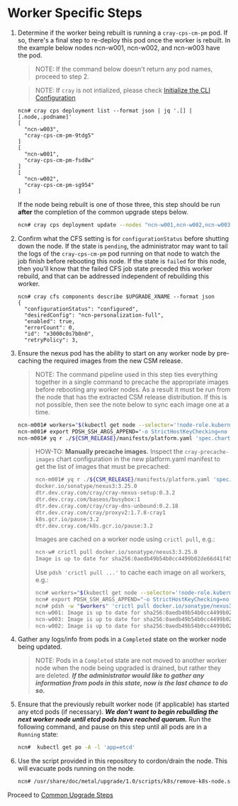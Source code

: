 # Worker Specific Steps

1. Determine if the worker being rebuilt is running a `cray-cps-cm-pm` pod.  If so, there's a final step to re-deploy
   this pod once the worker is rebuilt. In the example below nodes ncn-w001, ncn-w002, and ncn-w003 have the pod.

   > NOTE: If the command below doesn't return any pod names, proceed to step 2.

   > NOTE: If `cray` is not intialized, please check [Initialize the CLI Configuration](https://stash.us.cray.com/projects/CSM/repos/docs-csm/browse/operations/validate_csm_health.md#uas-uai-init-cli-init)

    ```text
    ncn# cray cps deployment list --format json | jq '.[] | [.node,.podname]'
    [
      "ncn-w003",
      "cray-cps-cm-pm-9tdg5"
    ]
    [
      "ncn-w001",
      "cray-cps-cm-pm-fsd8w"
    ]
    [
      "ncn-w002",
      "cray-cps-cm-pm-sg954"
    ]
    ```

    If the node being rebuilt is one of those three, this step should be run **after** the completion of the common
   upgrade steps below.

    ```bash
    ncn# cray cps deployment update --nodes "ncn-w001,ncn-w002,ncn-w003"
    ```

2. Confirm what the CFS setting is for `configurationStatus` before shutting down the node. If the state is `pending`,
   the administrator may want to tail the logs of the `cray-cps-cm-pm` pod running on that node to watch the job finish
   before rebooting this node.  If the state is `failed` for this node, then you'll know that the failed CFS job state
   preceded this worker rebuild, and that can be addressed independent of rebuilding this worker.

   ```text
   ncn# cray cfs components describe $UPGRADE_XNAME --format json
   {
     "configurationStatus": "configured",
     "desiredConfig": "ncn-personalization-full",
     "enabled": true,
     "errorCount": 0,
     "id": "x3000c0s7b0n0",
     "retryPolicy": 3,
    ```

3. Ensure the nexus pod has the ability to start on any worker node by
   pre-caching the required images from the new CSM release.

   > NOTE: The command pipeline used in this step ties everything together in a
   > single command to precache the appropriate images before rebooting any
   > worker nodes. As a result it must be run from the node that has the
   > extracted CSM release distribution. If this is not possible, then see the
   > note below to sync each image one at a time.

   ```bash
   ncn-m001# workers="$(kubectl get node --selector='!node-role.kubernetes.io/master' -o name | sed -e 's,^node/,,' | paste -sd,)"
   ncn-m001# export PDSH_SSH_ARGS_APPEND="-o StrictHostKeyChecking=no -o UserKnownHostsFile=/dev/null"
   ncn-m001# yq r ./${CSM_RELEASE}/manifests/platform.yaml 'spec.charts(name==cray-precache-images).values.cacheImages[*]' | while read image; do echo >&2 "+ caching $image"; pdsh -w "$workers" "crictl pull $image"; done
   ```

   > HOW-TO: **Manually precache images.** Inspect the `cray-precache-images`
   > chart configuration in the new platform.yaml manifest to get the list of
   > images that must be precached:
   >
   > ```bash
   > ncn-m001# yq r ./${CSM_RELEASE}/manifests/platform.yaml 'spec.charts(name==cray-precache-images).values.cacheImages[*]'
   > docker.io/sonatype/nexus3:3.25.0
   > dtr.dev.cray.com/cray/cray-nexus-setup:0.3.2
   > dtr.dev.cray.com/baseos/busybox:1
   > dtr.dev.cray.com/cray/cray-dns-unbound:0.2.18
   > dtr.dev.cray.com/cray/proxyv2:1.7.8-cray1
   > k8s.gcr.io/pause:3.2
   > dtr.dev.cray.com/k8s.gcr.io/pause:3.2
   > ```
   >
   > Images are cached on a worker node using `crictl pull`, e.g.:
   >
   > ```bash
   > ncn-w# crictl pull docker.io/sonatype/nexus3:3.25.0
   > Image is up to date for sha256:0aedb49b54b0cc4499b02de66d41f45b956f911932e733f60b436165f4cb4d2d
   > ```
   >
   > Use `pdsh 'crictl pull ...'` to cache each image on all workers, e.g.:
   >
   > ```bash
   > ncn# workers="$(kubectl get node --selector='!node-role.kubernetes.io/master' -o name | sed -e 's,^node/,,' | paste -sd,)"
   > ncn# export PDSH_SSH_ARGS_APPEND="-o StrictHostKeyChecking=no -o UserKnownHostsFile=/dev/null"
   > ncn# pdsh -w "$workers" 'crictl pull docker.io/sonatype/nexus3:3.25.0'
   > ncn-w001: Image is up to date for sha256:0aedb49b54b0cc4499b02de66d41f45b956f911932e733f60b436165f4cb4d2d
   > ncn-w003: Image is up to date for sha256:0aedb49b54b0cc4499b02de66d41f45b956f911932e733f60b436165f4cb4d2d
   > ncn-w002: Image is up to date for sha256:0aedb49b54b0cc4499b02de66d41f45b956f911932e733f60b436165f4cb4d2d
   > ```

4. Gather any logs/info from pods in a `Completed` state on the worker node being updated.

   > NOTE: Pods in a `Completed` state are not moved to another worker node when the node being upgraded is drained, but rather they are deleted.  ***If the administrator would like to gather any information from pods in this state, now is the last chance to do so.***

5. Ensure that the previously rebuilt worker node (if applicable) has started any etcd pods (if necessary).  ***We don't want to begin rebuilding the next worker node until etcd pods have reached quorum.***  Run the following command, and pause on this step until all pods are in a `Running` state:

   ```bash
   ncn#  kubectl get po -A -l 'app=etcd'
   ```

6. Use the script provided in this repository to cordon/drain the node.  This will evacuate pods running on the node.

   ```bash
   ncn# /usr/share/doc/metal/upgrade/1.0/scripts/k8s/remove-k8s-node.sh $UPGRADE_NCN
   ```

Proceed to [Common Upgrade Steps](../common/upgrade-steps.md)
